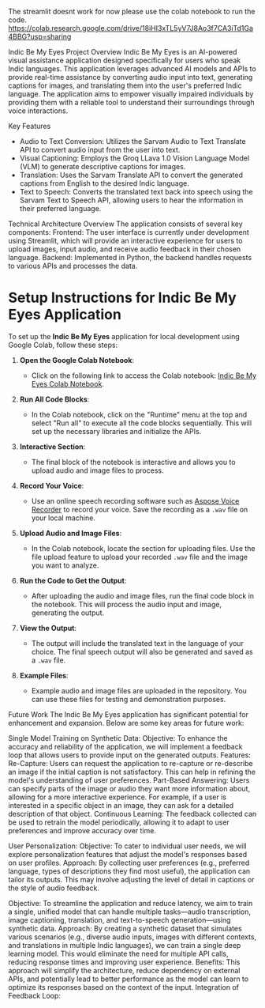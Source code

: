 The streamlit doesnt work for now please use the colab notebook to run the code.
https://colab.research.google.com/drive/18iHI3xTL5yV7J8Ao3f7CA3iTd1Ga4BBG?usp=sharing

Indic Be My Eyes
Project Overview
Indic Be My Eyes is an AI-powered visual assistance application designed specifically for users who speak Indic languages. This application leverages advanced AI models and APIs to provide real-time assistance by converting audio input into text, generating captions for images, and translating them into the user's preferred Indic language. The application aims to empower visually impaired individuals by providing them with a reliable tool to understand their surroundings through voice interactions.

Key Features
- Audio to Text Conversion: Utilizes the Sarvam Audio to Text Translate API to convert audio input from the user into text.
- Visual Captioning: Employs the Groq LLava 1.0 Vision Language Model (VLM) to generate descriptive captions for images.
- Translation: Uses the Sarvam Translate API to convert the generated captions from English to the desired Indic language.
- Text to Speech: Converts the translated text back into speech using the Sarvam Text to Speech API, allowing users to hear the information in their preferred language.

Technical Architecture Overview
The application consists of several key components:
Frontend: The user interface is currently under development using Streamlit, which will provide an interactive experience for users to upload images, input audio, and receive audio feedback in their chosen language.
Backend: Implemented in Python, the backend handles requests to various APIs and processes the data.


# Setup Instructions for Indic Be My Eyes Application

To set up the **Indic Be My Eyes** application for local development using Google Colab, follow these steps:

1. **Open the Google Colab Notebook**:
   - Click on the following link to access the Colab notebook: [Indic Be My Eyes Colab Notebook](https://colab.research.google.com/drive/18iHI3xTL5yV7J8Ao3f7CA3iTd1Ga4BBG?usp=sharing).

2. **Run All Code Blocks**:
   - In the Colab notebook, click on the "Runtime" menu at the top and select "Run all" to execute all the code blocks sequentially. This will set up the necessary libraries and initialize the APIs.

3. **Interactive Section**:
   - The final block of the notebook is interactive and allows you to upload audio and image files to process.

4. **Record Your Voice**:
   - Use an online speech recording software such as [Aspose Voice Recorder](https://products.aspose.com/voice-recorder/) to record your voice. Save the recording as a `.wav` file on your local machine.

5. **Upload Audio and Image Files**:
   - In the Colab notebook, locate the section for uploading files. Use the file upload feature to upload your recorded `.wav` file and the image you want to analyze.

6. **Run the Code to Get the Output**:
   - After uploading the audio and image files, run the final code block in the notebook. This will process the audio input and image, generating the output.

7. **View the Output**:
   - The output will include the translated text in the language of your choice. The final speech output will also be generated and saved as a `.wav` file.

8. **Example Files**:
   - Example audio and image files are uploaded in the repository. You can use these files for testing and demonstration purposes.


Future Work
The Indic Be My Eyes application has significant potential for enhancement and expansion. Below are some key areas for future work:

Single Model Training on Synthetic Data:
Objective: To enhance the accuracy and reliability of the application, we will implement a feedback loop that allows users to provide input on the generated outputs.
Features:
Re-Capture: Users can request the application to re-capture or re-describe an image if the initial caption is not satisfactory. This can help in refining the model's understanding of user preferences.
Part-Based Answering: Users can specify parts of the image or audio they want more information about, allowing for a more interactive experience. For example, if a user is interested in a specific object in an image, they can ask for a detailed description of that object.
Continuous Learning: The feedback collected can be used to retrain the model periodically, allowing it to adapt to user preferences and improve accuracy over time.

User Personalization:
Objective: To cater to individual user needs, we will explore personalization features that adjust the model's responses based on user profiles.
Approach: By collecting user preferences (e.g., preferred language, types of descriptions they find most useful), the application can tailor its outputs. This may involve adjusting the level of detail in captions or the style of audio feedback.

Objective: To streamline the application and reduce latency, we aim to train a single, unified model that can handle multiple tasks—audio transcription, image captioning, translation, and text-to-speech generation—using synthetic data.
Approach: By creating a synthetic dataset that simulates various scenarios (e.g., diverse audio inputs, images with different contexts, and translations in multiple Indic languages), we can train a single deep learning model. This would eliminate the need for multiple API calls, reducing response times and improving user experience.
Benefits: This approach will simplify the architecture, reduce dependency on external APIs, and potentially lead to better performance as the model can learn to optimize its responses based on the context of the input.
Integration of Feedback Loop:


